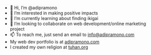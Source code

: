 - 👋 Hi, I’m @adipramono
- 👀 I’m interested in making positive impacts
- 🌱 I’m currently learning about finding ikigai
- 💞️ I’m looking to collaborate on web development/online marketing project
- 📫 To reach me, just send an email to info@adipramono.com
- My web dev portfolio is at [adipramono.com](https://adipramono.com)
- I created my own religion at [tuhan.org](https://tuhan.org)

<!---
adipramono/adipramono is a ✨ special ✨ repository because its `README.md` (this file) appears on your GitHub profile.
You can click the Preview link to take a look at your changes.
--->
